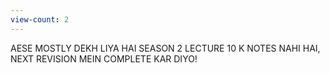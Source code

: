 ```yaml
---
view-count: 2
---
```

AESE MOSTLY DEKH LIYA HAI SEASON 2
LECTURE 10 K NOTES NAHI HAI, NEXT REVISION MEIN COMPLETE KAR DIYO!
